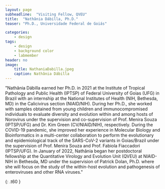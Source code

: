 ```yaml
---
layout: page
subheadline:  "Visiting Fellow, QVEU"
title:  "Nathânia Dábilla, Ph.D."
teaser: "Ph.D., Universidade Federal de Goiás"

categories:
    - design
tags:
    - design
    - background color
    - labmember
header: no
image:
    title: NathaniaDabilla.jpeg
    caption: Nathânia Dábilla
---
```

"Nathânia Dábilla earned her Ph.D. in 2021 at the Institute of Tropical Pathology and Public Health (IPTSP) of Federal University of Goias (UFG) in Brazil with an internship at the National Institutes of Health (NIH, Bethesda, MD) in the Calicivirus section (NIAID/NIH). During her Ph.D., she worked with samples obtained from young children and immunocompromised individuals to evaluate diversity and evolution within and among hosts of Norovirus under the supervision and co-supervision of Prof. Menira Souza (IPTSP/UFG) and Dr. Kim Green (CV/NIAID/NIH), respectively. During the COVID-19 pandemic, she improved her experience in Molecular Biology and Bioinformatics in a multi-center collaboration to perform the evolutionary and epidemiological track of the SARS-CoV-2 variants in Goias/Brazil under the supervision of Prof. Menira Souza and Prof. Fabiola Fiaccadori (IPTSP/UFG). In January of 2022, Nathânia began her postdoctoral fellowship at the Quantitative Virology and Evolution Unit (QVEU) at NIAID-NIH in Bethesda, MD under the supervision of Patrick Dolan, Ph.D. where she will focus on the study of the within-host evolution and pathogenesis of enteroviruses and other RNA viruses."



{: .t60 }
